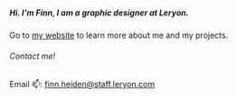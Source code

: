##### Hi. I'm Finn, I am a graphic designer at Leryon.


Go to [my website](https://finnheiden.vercel.app) to learn more about me and my projects.



###### Contact me!

Email 📫: finn.heiden@staff.leryon.com

<!--
**kaimdt/kaimdt** is a ✨ _special_ ✨ repository because its `README.md` (this file) appears on your GitHub profile.

Here are some ideas to get you started:

- 🔭 I’m currently working on ...
- 🌱 I’m currently learning ...
- 👯 I’m looking to collaborate on ...
- 🤔 I’m looking for help with ...
- 💬 Ask me about ...
- 📫 How to reach me: ...
- 😄 Pronouns: ...
- ⚡ Fun fact: ...
-->
